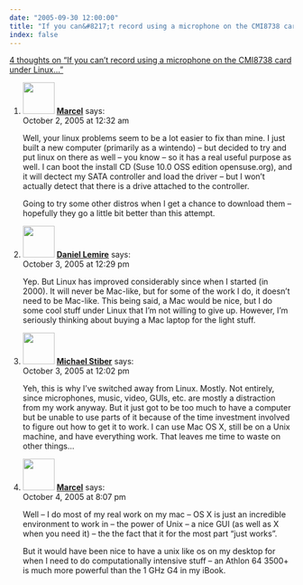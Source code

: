 ```yaml
---
date: "2005-09-30 12:00:00"
title: "If you can&#8217;t record using a microphone on the CMI8738 card under Linux&#8230;"
index: false
---
```


[4 thoughts on &ldquo;If you can&#8217;t record using a microphone on the CMI8738 card under Linux&#8230;&rdquo;](/lemire/blog/2005/09-30-if-you-cant-record-using-a-microphone-on-the-cmi8738-card-under-linux)

<ol class="comment-list">
<li id="comment-3048" class="comment even thread-even depth-1">
<div class="comment-author vcard">
<img alt src="https://secure.gravatar.com/avatar/?s=56&#038;d=mm&#038;r=g" srcset="https://secure.gravatar.com/avatar/?s=112&#038;d=mm&#038;r=g 2x" class="avatar avatar-56 photo avatar-default" height="56" width="56" decoding="async" /> <b class="fn"><a href="https://theangrynewf.blogspot.com" class="url" rel="ugc external nofollow">Marcel</a></b> <span class="says">says:</span> </div>
<div class="comment-metadata"><time datetime="2005-10-02T00:32:01+00:00">October 2, 2005 at 12:32 am</time></a> </div>
<div class="comment-content">
<p>Well, your linux problems seem to be a lot easier to fix than mine. I just built a new computer (primarily as a wintendo) &#8211; but decided to try and put linux on there as well &#8211; you know &#8211; so it has a real useful purpose as well. I can boot the install CD (Suse 10.0 OSS edition opensuse.org), and it will dectect my SATA controller and load the driver &#8211; but I won&rsquo;t actually detect that there is a drive attached to the controller.</p>
<p>Going to try some other distros when I get a chance to download them &#8211; hopefully they go a little bit better than this attempt.</p>
</div>
</li>
<li id="comment-3075" class="comment odd alt thread-odd thread-alt depth-1">
<div class="comment-author vcard">
<img alt src="https://secure.gravatar.com/avatar/9c8641f1aebb6763ecf07d31107db2c6?s=56&#038;d=mm&#038;r=g" srcset="https://secure.gravatar.com/avatar/9c8641f1aebb6763ecf07d31107db2c6?s=112&#038;d=mm&#038;r=g 2x" class="avatar avatar-56 photo" height="56" width="56" decoding="async" /> <b class="fn"><a href="https://lemire.me/blog/" class="url" rel="ugc">Daniel Lemire</a></b> <span class="says">says:</span> </div>
<div class="comment-metadata"><time datetime="2005-10-03T12:29:19+00:00">October 3, 2005 at 12:29 pm</time></a> </div>
<div class="comment-content">
<p>Yep. But Linux has improved considerably since when I started (in 2000). It will never be Mac-like, but for some of the work I do, it doesn&rsquo;t need to be Mac-like. This being said, a Mac would be nice, but I do some cool stuff under Linux that I&rsquo;m not willing to give up. However, I&rsquo;m seriously thinking about buying a Mac laptop for the light stuff.</p>
</div>
</li>
<li id="comment-3074" class="comment even thread-even depth-1">
<div class="comment-author vcard">
<img alt src="https://secure.gravatar.com/avatar/dada9de44173d6c1b13691554ef8e974?s=56&#038;d=mm&#038;r=g" srcset="https://secure.gravatar.com/avatar/dada9de44173d6c1b13691554ef8e974?s=112&#038;d=mm&#038;r=g 2x" class="avatar avatar-56 photo" height="56" width="56" loading="lazy" decoding="async" /> <b class="fn"><a href="https://expert-opinion.blogspot.com/" class="url" rel="ugc external nofollow">Michael Stiber</a></b> <span class="says">says:</span> </div>
<div class="comment-metadata"><time datetime="2005-10-03T12:02:57+00:00">October 3, 2005 at 12:02 pm</time></a> </div>
<div class="comment-content">
<p>Yeh, this is why I&rsquo;ve switched away from Linux. Mostly. Not entirely, since microphones, music, video, GUIs, etc. are mostly a distraction from my work anyway. But it just got to be too much to have a computer but be unable to use parts of it because of the time investment involved to figure out how to get it to work. I can use Mac OS X, still be on a Unix machine, and have everything work. That leaves me time to waste on other things&#8230;</p>
</div>
</li>
<li id="comment-3087" class="comment odd alt thread-odd thread-alt depth-1">
<div class="comment-author vcard">
<img alt src="https://secure.gravatar.com/avatar/?s=56&#038;d=mm&#038;r=g" srcset="https://secure.gravatar.com/avatar/?s=112&#038;d=mm&#038;r=g 2x" class="avatar avatar-56 photo avatar-default" height="56" width="56" loading="lazy" decoding="async" /> <b class="fn"><a href="https://theangrynewf.blogspot.com" class="url" rel="ugc external nofollow">Marcel</a></b> <span class="says">says:</span> </div>
<div class="comment-metadata"><time datetime="2005-10-04T20:07:12+00:00">October 4, 2005 at 8:07 pm</time></a> </div>
<div class="comment-content">
<p>Well &#8211; I do most of my real work on my mac &#8211; OS X is just an incredible environment to work in &#8211; the power of Unix &#8211; a nice GUI (as well as X when you need it) &#8211; the the fact that it for the most part &ldquo;just works&rdquo;. </p>
<p>But it would have been nice to have a unix like os on my desktop for when I need to do computationally intensive stuff &#8211; an Athlon 64 3500+ is much more powerful than the 1 GHz G4 in my iBook.</p>
</div>
</li>
</ol>
